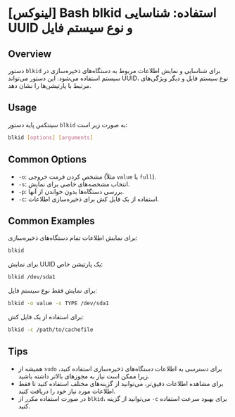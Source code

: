 # [لینوکس] Bash blkid استفاده: شناسایی UUID و نوع سیستم فایل

## Overview
دستور `blkid` برای شناسایی و نمایش اطلاعات مربوط به دستگاه‌های ذخیره‌سازی در سیستم استفاده می‌شود. این دستور می‌تواند UUID، نوع سیستم فایل و دیگر ویژگی‌های مرتبط با پارتیشن‌ها را نشان دهد.

## Usage
سینتکس پایه دستور `blkid` به صورت زیر است:

```bash
blkid [options] [arguments]
```

## Common Options
- `-o`: مشخص کردن فرمت خروجی (مثلاً `value` یا `full`).
- `-s`: انتخاب مشخصه‌های خاصی برای نمایش.
- `-p`: بررسی دستگاه‌ها بدون خواندن از آنها.
- `-c`: استفاده از یک فایل کش برای ذخیره‌سازی اطلاعات.

## Common Examples
برای نمایش اطلاعات تمام دستگاه‌های ذخیره‌سازی:

```bash
blkid
```

برای نمایش UUID یک پارتیشن خاص:

```bash
blkid /dev/sda1
```

برای نمایش فقط نوع سیستم فایل:

```bash
blkid -o value -s TYPE /dev/sda1
```

برای استفاده از یک فایل کش:

```bash
blkid -c /path/to/cachefile
```

## Tips
- همیشه از `sudo` برای دسترسی به اطلاعات دستگاه‌های ذخیره‌سازی استفاده کنید، زیرا ممکن است نیاز به مجوزهای بالاتر داشته باشید.
- برای مشاهده اطلاعات دقیق‌تر، می‌توانید از گزینه‌های مختلف استفاده کنید تا فقط اطلاعات مورد نیاز خود را دریافت کنید.
- در صورت استفاده مکرر از `blkid`، می‌توانید از گزینه `-c` برای بهبود سرعت استفاده کنید.